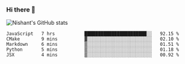 ### Hi there 👋

<!--
**phoenixx1/phoenixx1** is a ✨ _special_ ✨ repository because its `README.md` (this file) appears on your GitHub profile.

Here are some ideas to get you started:

- 🔭 I’m currently working on ...
- 🌱 I’m currently learning ...
- 👯 I’m looking to collaborate on ...
- 🤔 I’m looking for help with ...
- 💬 Ask me about ...
- 📫 How to reach me: ...
- 😄 Pronouns: ...
- ⚡ Fun fact: ...
-->

![Nishant's GitHub stats](https://github-readme-stats.vercel.app/api?username=phoenixx1&count_private=true)   
<!--START_SECTION:waka-->
```text
JavaScript   7 hrs           ███████████████████████░░   92.15 % 
CMake        9 mins          ▓░░░░░░░░░░░░░░░░░░░░░░░░   02.10 % 
Markdown     6 mins          ▒░░░░░░░░░░░░░░░░░░░░░░░░   01.51 % 
Python       5 mins          ▒░░░░░░░░░░░░░░░░░░░░░░░░   01.18 % 
JSX          4 mins          ▒░░░░░░░░░░░░░░░░░░░░░░░░   00.92 % 
```
<!--END_SECTION:waka-->
